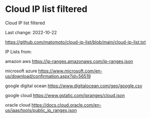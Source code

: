 # Cloud IP list filtered
Cloud IP list filtered

Last change: 2022-10-22

https://github.com/matomoto/cloud-ip-list/blob/main/cloud-ip-list.txt

IP Lists from:

amazon aws
https://ip-ranges.amazonaws.com/ip-ranges.json

microsoft azure
https://www.microsoft.com/en-us/download/confirmation.aspx?id=56519

google digital ocean
https://www.digitalocean.com/geo/google.csv

google cloud
https://www.gstatic.com/ipranges/cloud.json

oracle cloud
https://docs.cloud.oracle.com/en-us/iaas/tools/public_ip_ranges.json
